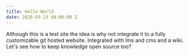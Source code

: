 ```yaml
---
title: Hello World
date: 2020-03-23 08:06:00 Z
---
```


Although this is a test site the idea is why not integrate it to a fully customizable git hosted website.
Integrated with lms and cms and a wiki. Let's see how to keep knowledge open source too?